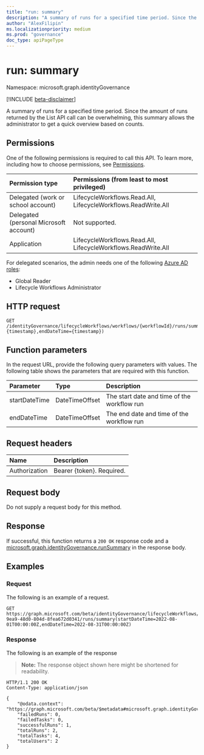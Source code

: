 ```yaml
---
title: "run: summary"
description: "A summary of runs for a specified time period. Since the amount of runs returned by the List API call can be overwhelming, this summary allows the administrator to get a quick overview based on counts."
author: "AlexFilipin"
ms.localizationpriority: medium
ms.prod: "governance"
doc_type: apiPageType
---
```


# run: summary

Namespace: microsoft.graph.identityGovernance

[!INCLUDE [beta-disclaimer](../../includes/beta-disclaimer.md)]

A summary of runs for a specified time period. Since the amount of runs returned by the List API call can be overwhelming, this summary allows the administrator to get a quick overview based on counts.

## Permissions

One of the following permissions is required to call this API. To learn more, including how to choose permissions, see [Permissions](/graph/permissions-reference).

|Permission type|Permissions (from least to most privileged)|
|:---|:---|
|Delegated (work or school account)|LifecycleWorkflows.Read.All, LifecycleWorkflows.ReadWrite.All|
|Delegated (personal Microsoft account)|Not supported.|
|Application|LifecycleWorkflows.Read.All, LifecycleWorkflows.ReadWrite.All|

For delegated scenarios, the admin needs one of the following [Azure AD roles](/azure/active-directory/users-groups-roles/directory-assign-admin-roles#available-roles):

- Global Reader
- Lifecycle Workflows Administrator

## HTTP request

<!-- {
  "blockType": "ignored"
}
-->
``` http
GET /identityGovernance/lifecycleWorkflows/workflows/{workflowId}/runs/summary(startDateTime={timestamp},endDateTime={timestamp})
```

## Function parameters

In the request URL, provide the following query parameters with values.
The following table shows the parameters that are required with this function.

|Parameter|Type|Description|
|:---|:---|:---|
|startDateTime|DateTimeOffset|The start date and time of the workflow run|
|endDateTime|DateTimeOffset|The end date and time of the workflow run|

## Request headers

|Name|Description|
|:---|:---|
|Authorization|Bearer {token}. Required.|

## Request body

Do not supply a request body for this method.

## Response

If successful, this function returns a `200 OK` response code and a [microsoft.graph.identityGovernance.runSummary](../resources/identitygovernance-runsummary.md) in the response body.

## Examples

### Request

The following is an example of a request.

<!-- {
  "blockType": "request",
  "name": "lifecycleworkflows_runthis.summary"
}
-->
``` http
GET https://graph.microsoft.com/beta/identityGovernance/lifecycleWorkflows/workflows/14879e66-9ea9-48d0-804d-8fea672d0341/runs/summary(startDateTime=2022-08-01T00:00:00Z,endDateTime=2022-08-31T00:00:00Z)
```

### Response

The following is an example of the response
>**Note:** The response object shown here might be shortened for readability.
<!-- {
  "blockType": "response",
  "truncated": true,
  "@odata.type": "microsoft.graph.identityGovernance.runSummary"
}
-->
``` http
HTTP/1.1 200 OK
Content-Type: application/json

{
    "@odata.context": "https://graph.microsoft.com/beta/$metadata#microsoft.graph.identityGovernance.runSummary",
    "failedRuns": 0,
    "failedTasks": 0,
    "successfulRuns": 1,
    "totalRuns": 2,
    "totalTasks": 4,
    "totalUsers": 2
}
```

